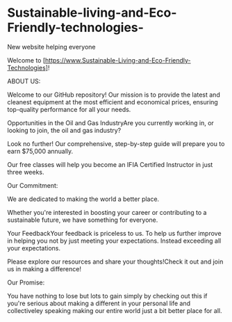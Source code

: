 # Sustainable-living-and-Eco-Friendly-technologies-
New website helping everyone 

Welcome to [https://www.Sustainable-Living-and-Eco-Friendly-Technologies]!

ABOUT US:

Welcome to our GitHub repository! Our mission is to provide the latest and cleanest equipment at the most efficient and economical prices, ensuring top-quality performance for all your needs.

Opportunities in the Oil and Gas IndustryAre you currently working in, or looking to join, the oil and gas industry? 

Look no further! Our comprehensive, step-by-step guide will prepare you to earn $75,000 annually. 


Our free classes will help you become an IFIA Certified Instructor in just three weeks.

Our Commitment:

We are dedicated to making the world a better place. 

Whether you're interested in boosting your career or contributing to a sustainable future, we have something for everyone.


Your FeedbackYour feedback is priceless to us. To help us further improve in helping you not by just meeting your expectations. Instead exceeding all your expectations.

Please explore our resources and share your thoughts!Check it out and join us in making a difference!

Our Promise:

You have nothing to lose but lots to gain simply by checking out this if you're serious about making a different in your personal life and collectiveley speaking making our entire world just a bit better place for all.